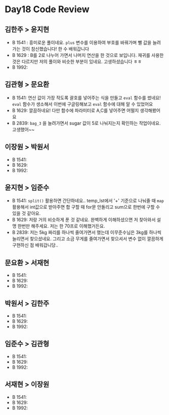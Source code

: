 # Day18 Code Review

## 김한주 > 윤지현

- B 1541 : 흥미로운 풀이네요. `plus` 변수를 이용하여 부호를 바꿔가며 뺄 값을 늘려가는 것이 참신했습니다! 한 수 배워갑니다
- B 1629 : B를 2로 나누어 가면서 나머지 연산을 한 것으로 보입니다. 재귀를 사용한 것은 다르지만 저의 풀이와 비슷한 부분이 있네요. 고생하셨습니다 ㅎㅎ
- B 1992:

## 김관형 > 문요환

- B 1541: 연산 값이 가장 작도록 괄호를 넣어주는 식을 만들고 `eval` 함수를 썼네요! `eval` 함수가 생소해서 이번에 구글링해보고 `eval` 함수에 대해 알 수 있었어요
- B 1629: 깔끔하네요! 다만 함수에 파라미터로 A,C를 넣어주면 어떨지 생각해봤어요
- B 2839: `bag_3` 을 늘려가면서 sugar 값이 5로 나눠지는지 확인하는 작업이네요. 고생했어~~

## 이장원 > 박원서

- B 1541:
- B 1629:
- B 1992:

## 윤지현 > 임준수

- B 1541: `split()` 활용하면 간단하네요.. temp_lst에서 '+' 기준으로 나눠줄 때 `map` 활용해서 int값으로 받아주면 합 구할 때 for문 안돌리고 sum으로 한번에 구할 수 있을 것 같아요.
- B 1629: 저랑 거의 비슷하게 푼 것 같네요. 완벽하게 이해하셨으면 저 찾아와서 설명 한번만 해주세요. 저는 한 70프로 이해했거든요.
- B 2839: 저는 5kg 짜리를 하나씩 줄여가면서 했는데 이무준수님은 3kg를 하나씩 늘리면서 찾으셨네요. 그리고 소금 무게를 줄여가면서 찾으셔서 변수 없이 깔끔하게 구현하신 점 배워갑니당..

## 문요환 > 서재현

- B 1541:
- B 1629:
- B 1992:

## 박원서 > 김한주

- B 1541:
- B 1629:
- B 1992:

## 임준수 > 김관형

- B 1541:
- B 1629:
- B 1992:

## 서재현 > 이장원

- B 1541:
- B 1629:
- B 1992:
